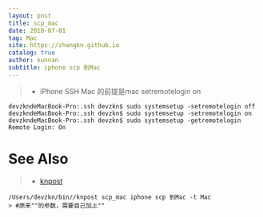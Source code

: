 ```yaml
---
layout: post
title: scp_mac
date: 2018-07-01
tag: Mac
site: https://zhangkn.github.io
catalog: true
author: kunnan
subtitle: iphone scp 到Mac
---
```

>*  iPhone SSH Mac 的前提是mac setremotelogin on
```
devzkndeMacBook-Pro:.ssh devzkn$ sudo systemsetup -setremotelogin off
devzkndeMacBook-Pro:.ssh devzkn$ sudo systemsetup -setremotelogin on
devzkndeMacBook-Pro:.ssh devzkn$ sudo systemsetup -getremotelogin
Remote Login: On
```

# See Also 

>* [knpost](https://github.com/zhangkn/KNBin/blob/master/knpost) 
>
```
/Users/devzkn/bin//knpost scp_mac iphone scp 到Mac -t Mac
> #原来""的参数，需要自己加上""
```

